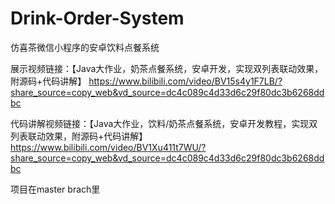 # Drink-Order-System
仿喜茶微信小程序的安卓饮料点餐系统

展示视频链接：【Java大作业，奶茶点餐系统，安卓开发，实现双列表联动效果，附源码+代码讲解】 https://www.bilibili.com/video/BV15s4y1F7LB/?share_source=copy_web&vd_source=dc4c089c4d33d6c29f80dc3b6268ddbc

代码讲解视频链接：【Java大作业，饮料/奶茶点餐系统，安卓开发教程，实现双列表联动效果，附源码+代码讲解】 https://www.bilibili.com/video/BV1Xu411t7WU/?share_source=copy_web&vd_source=dc4c089c4d33d6c29f80dc3b6268ddbc

项目在master brach里
